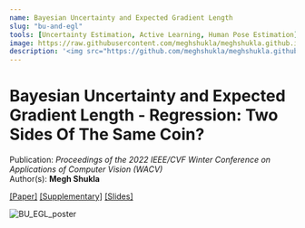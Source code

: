 ```yaml
---
name: Bayesian Uncertainty and Expected Gradient Length
slug: "bu-and-egl"
tools: [Uncertainty Estimation, Active Learning, Human Pose Estimation]
image: https://raw.githubusercontent.com/meghshukla/meghshukla.github.io/master/files/images/EGL%2B%2B_WACV.jpg
description: '<img src="https://github.com/meghshukla/meghshukla.github.io/blob/master/files/images/motionmap/WACV_2022_logo.jpg?raw=true" alt="WACV Logo" style="width: 100px; height: auto;">'
---
```


# Bayesian Uncertainty and Expected Gradient Length - Regression: Two Sides Of The Same Coin?

Publication: _Proceedings of the 2022 IEEE/CVF Winter Conference on Applications of Computer Vision (WACV)_ <br>
Author(s): **Megh Shukla** <br>


<a href="https://meghshukla.github.io/files/papers/wacv/Bayesian_Uncertainty_Expected_Gradient_Length.pdf" target="_blank">[Paper]</a>  <a href="https://meghshukla.github.io/files/papers/wacv/Bayesian_Uncertainty_Expected_Gradient_Length-supplementary.pdf" target="_blank">[Supplementary]</a>  <a href="https://meghshukla.github.io/files/papers/wacv/BayesianUncertainty_EGL_slides.pdf" target="_blank">[Slides]</a>

![BU_EGL_poster](https://raw.githubusercontent.com/meghshukla/meghshukla.github.io/master/files/papers/wacv/BayesianUncertainty_EGL_poster.png)